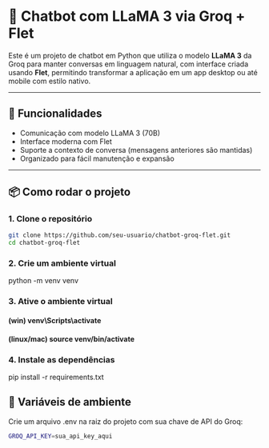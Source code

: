 # 🤖 Chatbot com LLaMA 3 via Groq + Flet

Este é um projeto de chatbot em Python que utiliza o modelo **LLaMA 3** da Groq para manter conversas em linguagem natural, com interface criada usando **Flet**, permitindo transformar a aplicação em um app desktop ou até mobile com estilo nativo.

---

## 🚀 Funcionalidades

- Comunicação com modelo LLaMA 3 (70B)
- Interface moderna com Flet
- Suporte a contexto de conversa (mensagens anteriores são mantidas)
- Organizado para fácil manutenção e expansão

---

## 📦 Como rodar o projeto

### 1. Clone o repositório

```bash
git clone https://github.com/seu-usuario/chatbot-groq-flet.git
cd chatbot-groq-flet
```

### 2. Crie um ambiente virtual

python -m venv venv

### 3. Ative o ambiente virtual

#### (win) venv\Scripts\activate
#### (linux/mac) source venv/bin/activate

### 4. Instale as dependências

pip install -r requirements.txt

## 🔑 Variáveis de ambiente

Crie um arquivo .env na raiz do projeto com sua chave de API do Groq:

```bash
GROQ_API_KEY=sua_api_key_aqui
```
